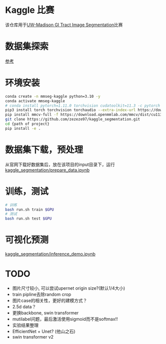 # Kaggle 比赛

该仓库用于[UW-Madison GI Tract Image Segmentation](https://www.kaggle.com/competitions/uw-madison-gi-tract-image-segmentation/overview)比赛



# 数据集探索

[参考](https://www.kaggle.com/code/andradaolteanu/aw-madison-eda-in-depth-mask-exploration)

# 环境安装

```sh
conda create -n mmseg-kaggle python=3.10 -y
conda activate mmseg-kaggle
# conda install pytorch=1.11.0 torchvision cudatoolkit=11.3 -c pytorch
pip3 install torch torchvision torchaudio --extra-index-url https://download.pytorch.org/whl/cu113
pip install mmcv-full -f https://download.openmmlab.com/mmcv/dist/cu113/torch1.11.0/index.html
git clone https://github.com/zezeze97/kaggle_segmentation.git
cd {path of project}
pip install -e .  
```
# 数据集下载，预处理

从官网下载好数据集后，放在该项目的input目录下，运行[kaggle_segmentation/prepare_data.ipynb](kaggle_segmentation/prepare_data.ipynb)


# 训练，测试

```sh
# 训练
bash run.sh train $GPU
# 测试
bash run.sh test $GPU
```

# 可视化预测

[kaggle_segmentation/inference_demo.ipynb](kaggle_segmentation/inference_demo.ipynb)

# TODO

- 图片尺寸较小, 可以尝试upernet origin size?(默认1/4大小) 
- train pipline去除random crop
- 图片case的相关性，更好的建模方式？
- 2.5d data？
- 更换backbone, swin transformer
- mutilabel问题，最后激活使用sigmoid而不是softmax!!
- 实验结果整理
- EfficientNet + Unet?  (他山之石)
- swin transformer v2
